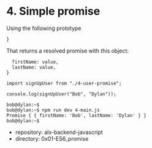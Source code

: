 # 4. Simple promise



Using the following prototype
```function signUpUser(firstName, lastName) {
}
```
That returns a resolved promise with this object:
```{
  firstName: value,
  lastName: value,
}
```
```bob@dylan:~$ cat 4-main.js
import signUpUser from "./4-user-promise";

console.log(signUpUser("Bob", "Dylan"));

bob@dylan:~$ 
bob@dylan:~$ npm run dev 4-main.js 
Promise { { firstName: 'Bob', lastName: 'Dylan' } }
bob@dylan:~$ 
```


 - repository: alx-backend-javascript
 - directory: 0x01-ES6_promise
